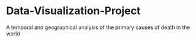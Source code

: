 # Data-Visualization-Project
 A temporal and geographical analysis of  the primary causes of death in the world
